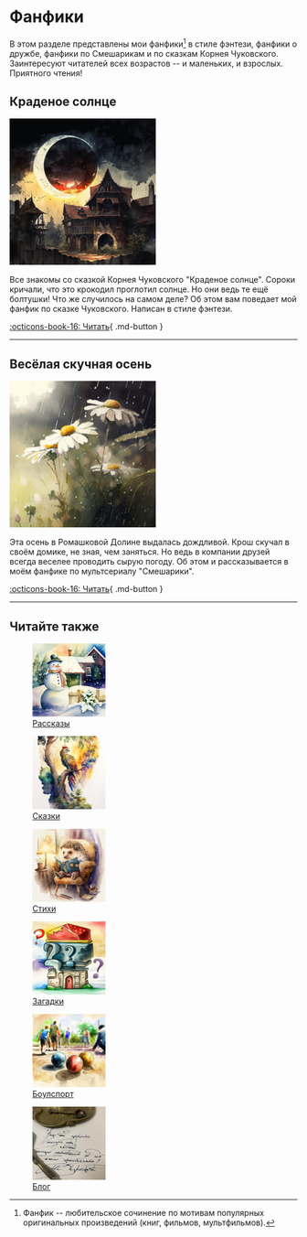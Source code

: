 # Фанфики

В этом разделе представлены мои фанфики[^1] в стиле фэнтези, фанфики о дружбе, фанфики по Смешарикам и по сказкам Корнея Чуковского. Заинтересуют читателей всех возрастов -- и маленьких, и взрослых. Приятного чтения!

[^1]: Фанфик -- любительское сочинение по мотивам популярных оригинальных произведений (книг, фильмов, мультфильмов).


## Краденое солнце

![Краденое солнце](../images/small/stolen-sun.jpg)

Все знакомы со сказкой Корнея Чуковского "Краденое солнце". Сороки кричали, что это крокодил проглотил солнце. Но они ведь те ещё болтушки! Что же случилось на самом деле? Об этом вам поведает мой фанфик по сказке Чуковского. Написан в стиле фэнтези.

[:octicons-book-16: Читать](stolen-sun.md){ .md-button }

---

## Весёлая скучная осень

![Весёлая скучная осень](../images/small/smeshariki.jpg)

Эта осень в Ромашковой Долине выдалась дождливой. Крош скучал в своём домике, не зная, чем заняться. Но ведь в компании друзей всегда веселее проводить сырую погоду. Об этом и рассказывается в моём фанфике по мультсериалу "Смешарики".

[:octicons-book-16: Читать](smeshariki.md){ .md-button }

---

## Читайте также

<div class="figures-wrapper">

<div class="menu-figures">
<a href="../stories">
<figure><img class="menu-img" width="128" height="128" src="../images/small/snowman.jpg" />
<figcaption>Рассказы</figcaption>
</figure></a>
</div>

<div class="menu-figures">
<a href="../tales">
<figure><img class="menu-img" width="128" height="128" src="../images/small/bird-princess.jpg" />
<figcaption>Сказки</figcaption>
</figure></a>
</div>

<div class="menu-figures">
<a href="../poems">
<figure><img class="menu-img" width="128" height="128" src="../images/small/dad-hedgehog.jpg" />
<figcaption>Стихи</figcaption>
</figure></a>
</div>

<div class="menu-figures">
<a href="../riddles">
<figure><img class="menu-img" width="128" height="128" src="../images/small/riddles.jpg" />
<figcaption>Загадки</figcaption>
</figure></a>
</div>

<div class="menu-figures">
<a href="../boulsport">
<figure><img class="menu-img" width="128" height="128" src="../images/small/boulsport.jpg" />
<figcaption>Боулспорт</figcaption>
</figure></a>
</div>

<div class="menu-figures">
<a href="../blog">
<figure><img class="menu-img" width="128" height="128" src="../images/small/quote.jpg" />
<figcaption>Блог</figcaption>
</figure></a>
</div>

</div>